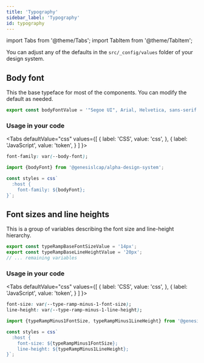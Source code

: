 ```yaml
---
title: 'Typography'
sidebar_label: 'Typography'
id: typography
---
```


import Tabs from '@theme/Tabs';
import TabItem from '@theme/TabItem';

You can adjust any of the defaults in the `src/_config/values` folder of your design system.

## Body font

This the base typeface for most of the components. You can modify the default as needed.

```ts
export const bodyFontValue = '"Segoe UI", Arial, Helvetica, sans-serif';
```

### Usage in your code

<Tabs
  defaultValue="css"
  values={[
    { label: 'CSS', value: 'css', },
    { label: 'JavaScript', value: 'token', }
  ]
}>
<TabItem value="css">

```css
font-family: var(--body-font);
```

</TabItem>
<TabItem value="token">

```ts
import {bodyFont} from '@genesislcap/alpha-design-system';

const styles = css`
  :host {
    font-family: ${bodyFont};
}`;
```

</TabItem>
</Tabs>

## Font sizes and line heights

This is a group of variables describing the font size and line-height hierarchy.

```ts
export const typeRampBaseFontSizeValue = '14px';
export const typeRampBaseLineHeightValue = '20px';
// ... remaining variables
```

### Usage in your code

<Tabs
  defaultValue="css"
  values={[
    { label: 'CSS', value: 'css', },
    { label: 'JavaScript', value: 'token', }
  ]
}>
<TabItem value="css">

```css
font-size: var(--type-ramp-minus-1-font-size);
line-height: var(--type-ramp-minus-1-line-height);
```

</TabItem>
<TabItem value="token">

```ts
import {typeRampMinus1FontSize, typeRampMinus1LineHeight} from '@genesislcap/alpha-design-system';

const styles = css`
  :host {
    font-size: ${typeRampMinus1FontSize};
    line-height: ${typeRampMinus1LineHeight};
}`;
```

</TabItem>
</Tabs>

<typography-tokens></typography-tokens>
